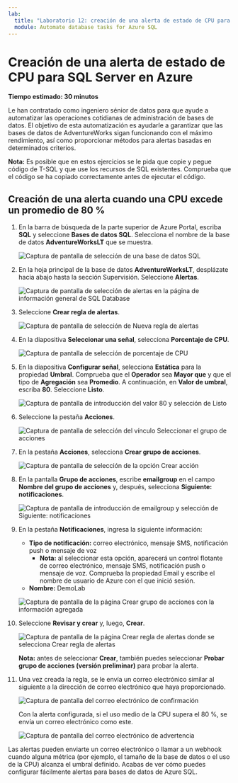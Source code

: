 ```yaml
---
lab:
  title: "Laboratorio 12: creación de una alerta de estado de CPU para SQL\_Server"
  module: Automate database tasks for Azure SQL
---
```


# Creación de una alerta de estado de CPU para SQL Server en Azure

**Tiempo estimado: 30 minutos**

Le han contratado como ingeniero sénior de datos para que ayude a automatizar las operaciones cotidianas de administración de bases de datos. El objetivo de esta automatización es ayudarle a garantizar que las bases de datos de AdventureWorks sigan funcionando con el máximo rendimiento, así como proporcionar métodos para alertas basadas en determinados criterios.

**Nota:** Es posible que en estos ejercicios se le pida que copie y pegue código de T-SQL y que use los recursos de SQL existentes. Comprueba que el código se ha copiado correctamente antes de ejecutar el código.

## Creación de una alerta cuando una CPU excede un promedio de 80 %

1. En la barra de búsqueda de la parte superior de Azure Portal, escriba **SQL** y seleccione **Bases de datos SQL**. Selecciona el nombre de la base de datos **AdventureWorksLT** que se muestra.

    ![Captura de pantalla de selección de una base de datos SQL](../images/dp-300-module-12-lab-01.png)

1. En la hoja principal de la base de datos **AdventureWorksLT**, desplázate hacia abajo hasta la sección Supervisión. Seleccione **Alertas**.

    ![Captura de pantalla de selección de alertas en la página de información general de SQL Database](../images/dp-300-module-12-lab-02.png)

1. Seleccione **Crear regla de alertas**.

    ![Captura de pantalla de selección de Nueva regla de alertas](../images/dp-300-module-12-lab-03.png)

1. En la diapositiva **Seleccionar una señal**, selecciona **Porcentaje de CPU**.

    ![Captura de pantalla de selección de porcentaje de CPU](../images/dp-300-module-12-lab-04.png)

1. En la diapositiva **Configurar señal**, selecciona **Estática** para la propiedad **Umbral**. Comprueba que el **Operador** sea **Mayor que** y que el tipo de **Agregación** sea **Promedio**. A continuación, en **Valor de umbral**, escriba **80**. Seleccione **Listo**.

    ![Captura de pantalla de introducción del valor 80 y selección de Listo](../images/dp-300-module-12-lab-05.png)

1. Seleccione la pestaña **Acciones**.

    ![Captura de pantalla de selección del vínculo Seleccionar el grupo de acciones](../images/dp-300-module-12-lab-06.png)

1. En la pestaña **Acciones**, selecciona **Crear grupo de acciones**.

    ![Captura de pantalla de selección de la opción Crear acción](../images/dp-300-module-12-lab-07.png)

1. En la pantalla **Grupo de acciones**, escribe **emailgroup** en el campo **Nombre del grupo de acciones** y, después, selecciona **Siguiente: notificaciones**.

    ![Captura de pantalla de introducción de emailgroup y selección de Siguiente: notificaciones](../images/dp-300-module-12-lab-08.png)

1. En la pestaña **Notificaciones**, ingresa la siguiente información:

    - **Tipo de notificación:** correo electrónico, mensaje SMS, notificación push o mensaje de voz
        - **Nota:** al seleccionar esta opción, aparecerá un control flotante de correo electrónico, mensaje SMS, notificación push o mensaje de voz. Comprueba la propiedad Email y escribe el nombre de usuario de Azure con el que inició sesión.
    - **Nombre:** DemoLab

    ![Captura de pantalla de la página Crear grupo de acciones con la información agregada](../images/dp-300-module-12-lab-09.png)

1. Seleccione **Revisar y crear** y, luego, **Crear**.

    ![Captura de pantalla de la página Crear regla de alertas donde se selecciona Crear regla de alertas](../images/dp-300-module-12-lab-10.png)

    **Nota:** antes de seleccionar **Crear**, también puedes seleccionar **Probar grupo de acciones (versión preliminar)** para probar la alerta.

1. Una vez creada la regla, se le envía un correo electrónico similar al siguiente a la dirección de correo electrónico que haya proporcionado.

    ![Captura de pantalla del correo electrónico de confirmación](../images/dp-300-module-12-lab-11.png)

    Con la alerta configurada, si el uso medio de la CPU supera el 80 %, se envía un correo electrónico como este.

    ![Captura de pantalla del correo electrónico de advertencia](../images/dp-300-module-12-lab-12.png)

Las alertas pueden enviarte un correo electrónico o llamar a un webhook cuando alguna métrica (por ejemplo, el tamaño de la base de datos o el uso de la CPU) alcanza el umbral definido. Acabas de ver cómo puedes configurar fácilmente alertas para bases de datos de Azure SQL.
